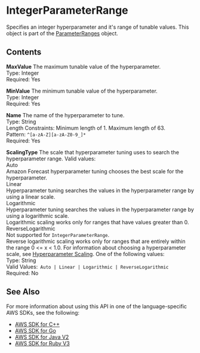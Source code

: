 # IntegerParameterRange<a name="API_IntegerParameterRange"></a>

Specifies an integer hyperparameter and it's range of tunable values\. This object is part of the [ParameterRanges](API_ParameterRanges.md) object\.

## Contents<a name="API_IntegerParameterRange_Contents"></a>

 **MaxValue**   <a name="forecast-Type-IntegerParameterRange-MaxValue"></a>
The maximum tunable value of the hyperparameter\.  
Type: Integer  
Required: Yes

 **MinValue**   <a name="forecast-Type-IntegerParameterRange-MinValue"></a>
The minimum tunable value of the hyperparameter\.  
Type: Integer  
Required: Yes

 **Name**   <a name="forecast-Type-IntegerParameterRange-Name"></a>
The name of the hyperparameter to tune\.  
Type: String  
Length Constraints: Minimum length of 1\. Maximum length of 63\.  
Pattern: `^[a-zA-Z][a-zA-Z0-9_]*`   
Required: Yes

 **ScalingType**   <a name="forecast-Type-IntegerParameterRange-ScalingType"></a>
The scale that hyperparameter tuning uses to search the hyperparameter range\. Valid values:    
Auto  
Amazon Forecast hyperparameter tuning chooses the best scale for the hyperparameter\.  
Linear  
Hyperparameter tuning searches the values in the hyperparameter range by using a linear scale\.  
Logarithmic  
Hyperparameter tuning searches the values in the hyperparameter range by using a logarithmic scale\.  
Logarithmic scaling works only for ranges that have values greater than 0\.  
ReverseLogarithmic  
Not supported for `IntegerParameterRange`\.  
Reverse logarithmic scaling works only for ranges that are entirely within the range 0 <= x < 1\.0\.
For information about choosing a hyperparameter scale, see [Hyperparameter Scaling](http://docs.aws.amazon.com/sagemaker/latest/dg/automatic-model-tuning-define-ranges.html#scaling-type)\. One of the following values:  
Type: String  
Valid Values:` Auto | Linear | Logarithmic | ReverseLogarithmic`   
Required: No

## See Also<a name="API_IntegerParameterRange_SeeAlso"></a>

For more information about using this API in one of the language\-specific AWS SDKs, see the following:
+  [AWS SDK for C\+\+](https://docs.aws.amazon.com/goto/SdkForCpp/forecast-2018-06-26/IntegerParameterRange) 
+  [AWS SDK for Go](https://docs.aws.amazon.com/goto/SdkForGoV1/forecast-2018-06-26/IntegerParameterRange) 
+  [AWS SDK for Java V2](https://docs.aws.amazon.com/goto/SdkForJavaV2/forecast-2018-06-26/IntegerParameterRange) 
+  [AWS SDK for Ruby V3](https://docs.aws.amazon.com/goto/SdkForRubyV3/forecast-2018-06-26/IntegerParameterRange) 